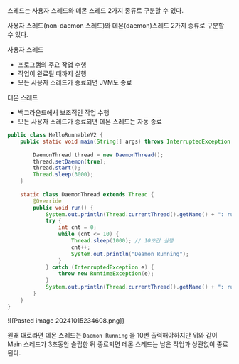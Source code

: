 스레드는 사용자 스레드와 데몬 스레드 2가지 종류로 구분할 수 있다.

사용자 스레드(non-daemon 스레드)와 데몬(daemon)스레드 2가지 종류로 구분할 수 있다.

사용자 스레드
- 프로그램의 주요 작업 수행
- 작업이 완료될 때까지 실행
- 모든 사용자 스레드가 종료되면 JVM도 종료

데몬 스레드
- 백그라운드에서 보조적인 작업 수행
- 모든 사용자 스레드가 종료되면 데몬 스레드는 자동 종료


```java
public class HelloRunnableV2 {  
    public static void main(String[] args) throws InterruptedException {  
  
        DaemonThread thread = new DaemonThread();  
        thread.setDaemon(true);  
        thread.start();  
        Thread.sleep(3000);  
    }  
  
    static class DaemonThread extends Thread {  
        @Override  
        public void run() {  
            System.out.println(Thread.currentThread().getName() + ": run() start");  
            try {  
                int cnt = 0;  
                while (cnt <= 10) {  
                    Thread.sleep(1000); // 10초간 실행  
                    cnt++;  
                    System.out.println("Deamon Running");  
                }  
            } catch (InterruptedException e) {  
                throw new RuntimeException(e);  
            }  
            System.out.println(Thread.currentThread().getName() + ": run() end");  
        }  
    }  
}
```


![[Pasted image 20241015234608.png]]

원래 대로라면 데몬 스레드는 `Daemon Running` 을 10번 출력해야하지만
위와 같이 Main 스레드가 3초동안 슬립한 뒤 종료되면 데몬 스레드는 남은 작업과 상관없이 종료된다.